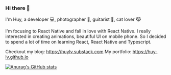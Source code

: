 ### Hi there 👋

I'm Huy, a developer 💻, photographer 📸, guitarist 🎸, cat lover 😹

I'm focusing to React Native and fall in love with React Native. I really interested in creating animations, beautiful UI on mobile phone. So I decided to spend a lot of time on learning React, React Native and Typescript.

Checkout my blog: https://huylv.substack.com
My portfolio: https://huy-lv.github.io

[![Anurag's GitHub stats](https://github-readme-stats.vercel.app/api?username=huy-lv)](https://github.com/anuraghazra/github-readme-stats)

